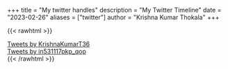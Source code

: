 +++
title = "My twitter handles"
description = "My Twitter Timeline"
date = "2023-02-26"
aliases = ["twitter"]
author = "Krishna Kumar Thokala"
+++

{{< rawhtml >}}
<div class=container>
    <div class="row">
        <div class="col-sm">
            <a class="twitter-timeline" href="https://twitter.com/KrishnaKumarT36?ref_src=twsrc%5Etfw">Tweets by KrishnaKumarT36</a> 
        </div>
        <div class="col-sm">
            <a class="twitter-timeline" href="https://twitter.com/in531117pkp_qop?ref_src=twsrc%5Etfw">Tweets by in531117pkp_qop</a>
        </div>
    </div>
</div>
<script async src="https://platform.twitter.com/widgets.js" charset="utf-8"></script>
{{< /rawhtml >}}

